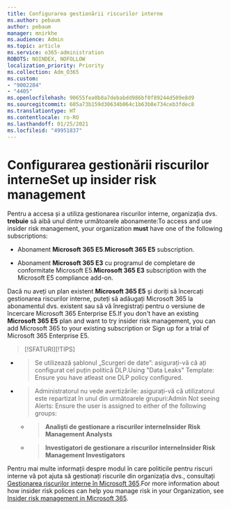 ```yaml
---
title: Configurarea gestionării riscurilor interne
ms.author: pebaum
author: pebaum
manager: mnirkhe
ms.audience: Admin
ms.topic: article
ms.service: o365-administration
ROBOTS: NOINDEX, NOFOLLOW
localization_priority: Priority
ms.collection: Adm_O365
ms.custom:
- "9002284"
- "4405"
ms.openlocfilehash: 90655fea0b8a7debabdd986bf0f89244d509e8d9
ms.sourcegitcommit: 605a73b159d30634b064c1b63b0e734ceb3fdec8
ms.translationtype: HT
ms.contentlocale: ro-RO
ms.lasthandoff: 01/25/2021
ms.locfileid: "49951837"
---
```

# <a name="set-up-insider-risk-management"></a><span data-ttu-id="6fc10-102">Configurarea gestionării riscurilor interne</span><span class="sxs-lookup"><span data-stu-id="6fc10-102">Set up insider risk management</span></span>

<span data-ttu-id="6fc10-103">Pentru a accesa și a utiliza gestionarea riscurilor interne, organizația dvs. **trebuie** să aibă unul dintre următoarele abonamente:</span><span class="sxs-lookup"><span data-stu-id="6fc10-103">To access and use insider risk management, your organization **must** have one of the following subscriptions:</span></span>

- <span data-ttu-id="6fc10-104">Abonament **Microsoft 365 E5**.</span><span class="sxs-lookup"><span data-stu-id="6fc10-104">**Microsoft 365 E5** subscription.</span></span>

- <span data-ttu-id="6fc10-105">Abonament **Microsoft 365 E3** cu programul de completare de conformitate Microsoft E5.</span><span class="sxs-lookup"><span data-stu-id="6fc10-105">**Microsoft 365 E3** subscription with the Microsoft E5 compliance add-on.</span></span>

<span data-ttu-id="6fc10-106">Dacă nu aveți un plan existent **Microsoft 365 E5** și doriți să încercați gestionarea riscurilor interne, puteți să adăugați Microsoft 365 la abonamentul dvs. existent sau să vă înregistrați pentru o versiune de încercare Microsoft 365 Enterprise E5.</span><span class="sxs-lookup"><span data-stu-id="6fc10-106">If you don't have an existing **Microsoft 365 E5** plan and want to try insider risk management, you can add Microsoft 365 to your existing subscription or Sign up for a trial of Microsoft 365 Enterprise E5.</span></span>

> <span data-ttu-id="6fc10-107">[!SFATURI]</span><span class="sxs-lookup"><span data-stu-id="6fc10-107">[!TIPS]</span></span>
- > <span data-ttu-id="6fc10-108">Se utilizează șablonul „Scurgeri de date”: asigurați-vă că ați configurat cel puțin politică DLP.</span><span class="sxs-lookup"><span data-stu-id="6fc10-108">Using "Data Leaks" Template: Ensure you have atleast one DLP policy configured.</span></span>
- > <span data-ttu-id="6fc10-109">Administratorul nu vede avertizările: asigurați-vă că utilizatorul este repartizat în unul din următoarele grupuri:</span><span class="sxs-lookup"><span data-stu-id="6fc10-109">Admin Not seeing Alerts: Ensure the user is assigned to either of the following groups:</span></span>
    - ><span data-ttu-id="6fc10-110">**Analiști de gestionare a riscurilor interne**</span><span class="sxs-lookup"><span data-stu-id="6fc10-110">**Insider Risk Management Analysts**</span></span>
    - ><span data-ttu-id="6fc10-111">**Investigatori de gestionare a riscurilor interne**</span><span class="sxs-lookup"><span data-stu-id="6fc10-111">**Insider Risk Management Investigators**</span></span>

<span data-ttu-id="6fc10-112">Pentru mai multe informații despre modul în care politicile pentru riscuri interne vă pot ajuta să gestionați riscurile din organizația dvs., consultați [Gestionarea riscurilor interne în Microsoft 365](https://go.microsoft.com/fwlink/?linkid=2123907).</span><span class="sxs-lookup"><span data-stu-id="6fc10-112">For more information about how insider risk polices can help you manage risk in your Organization, see [Insider risk management in Microsoft 365](https://go.microsoft.com/fwlink/?linkid=2123907).</span></span>
